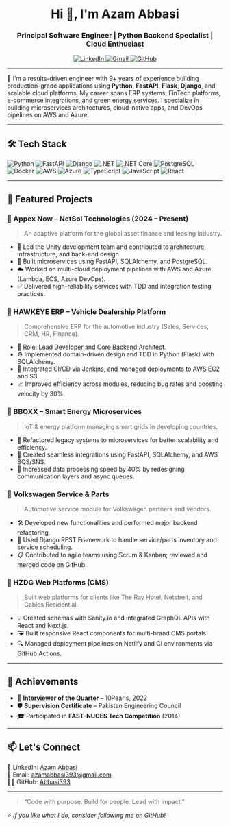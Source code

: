 <h1 align="center">Hi 👋, I'm Azam Abbasi</h1>
<h3 align="center">Principal Software Engineer | Python Backend Specialist | Cloud Enthusiast</h3>

<p align="center">
  <a href="https://www.linkedin.com/in/azamabbasi" target="_blank">
    <img src="https://img.shields.io/badge/LinkedIn-blue?logo=linkedin&logoColor=white" alt="LinkedIn" />
  </a>
  <a href="mailto:azamabbasi393@gmail.com">
    <img src="https://img.shields.io/badge/Gmail-D14836?logo=gmail&logoColor=white" alt="Gmail" />
  </a>
  <a href="https://github.com/Abbasi393" target="_blank">
    <img src="https://img.shields.io/badge/GitHub-100000?logo=github&logoColor=white" alt="GitHub" />
  </a>
</p>

---

🔧 I’m a results-driven engineer with 9+ years of experience building production-grade applications using **Python**, **FastAPI**, **Flask**, **Django**, and scalable cloud platforms. My career spans ERP systems, FinTech platforms, e-commerce integrations, and green energy services. I specialize in building microservices architectures, cloud-native apps, and DevOps pipelines on AWS and Azure.

---

## 🛠️ Tech Stack

![Python](https://img.shields.io/badge/Python-3670A0?logo=python&logoColor=white)
![FastAPI](https://img.shields.io/badge/FastAPI-009688?logo=fastapi&logoColor=white)
![Django](https://img.shields.io/badge/Django-092E20?logo=django&logoColor=white)
![.NET](https://img.shields.io/badge/.NET-512BD4?logo=dotnet&logoColor=white)
![.NET Core](https://img.shields.io/badge/.NET_Core-512BD4?logo=dotnet&logoColor=white)
![PostgreSQL](https://img.shields.io/badge/PostgreSQL-336791?logo=postgresql&logoColor=white)
![Docker](https://img.shields.io/badge/Docker-2496ED?logo=docker&logoColor=white)
![AWS](https://img.shields.io/badge/AWS-232F3E?logo=amazon-aws&logoColor=white)
![Azure](https://img.shields.io/badge/Microsoft_Azure-0078D4?logo=microsoft-azure&logoColor=white)
![TypeScript](https://img.shields.io/badge/TypeScript-007ACC?logo=typescript&logoColor=white)
![JavaScript](https://img.shields.io/badge/JavaScript-F7DF1E?logo=javascript&logoColor=black)
![React](https://img.shields.io/badge/React-20232A?logo=react&logoColor=61DAFB)

---

## 🚀 Featured Projects

### 🔹 Appex Now – NetSol Technologies (2024 – Present)
> An adaptive platform for the global asset finance and leasing industry.
- 🔧 Led the Unity development team and contributed to architecture, infrastructure, and back-end design.
- 🧠 Built microservices using FastAPI, SQLAlchemy, and PostgreSQL.
- ☁️ Worked on multi-cloud deployment pipelines with AWS and Azure (Lambda, ECS, Azure DevOps).
- ✅ Delivered high-reliability services with TDD and integration testing practices.

### 🔹 HAWKEYE ERP – Vehicle Dealership Platform
> Comprehensive ERP for the automotive industry (Sales, Services, CRM, HR, Finance).
- 📌 Role: Lead Developer and Core Backend Architect.
- ⚙️ Implemented domain-driven design and TDD in Python (Flask) with SQLAlchemy.
- 🧪 Integrated CI/CD via Jenkins, and managed deployments to AWS EC2 and S3.
- 📈 Improved efficiency across modules, reducing bug rates and boosting velocity by 30%.

### 🔹 BBOXX – Smart Energy Microservices
> IoT & energy platform managing smart grids in developing countries.
- 🚀 Refactored legacy systems to microservices for better scalability and efficiency.
- 🔄 Created seamless integrations using FastAPI, SQLAlchemy, and AWS SQS/SNS.
- 🧪 Increased data processing speed by 40% by redesigning communication layers and async queues.

### 🔹 Volkswagen Service & Parts
> Automotive service module for Volkswagen partners and vendors.
- 🛠️ Developed new functionalities and performed major backend refactoring.
- 🔁 Used Django REST Framework to handle service/parts inventory and service scheduling.
- 📋 Contributed to agile teams using Scrum & Kanban; reviewed and merged code on GitHub.

### 🔹 HZDG Web Platforms (CMS)
> Built web platforms for clients like The Ray Hotel, Netstreit, and Gables Residential.
- 💡 Created schemas with Sanity.io and integrated GraphQL APIs with React and Next.js.
- 🖼️ Built responsive React components for multi-brand CMS portals.
- 🔍 Managed deployment pipelines on Netlify and CI environments via GitHub Actions.

---

## 📘 Achievements

- 🥇 **Interviewer of the Quarter** – 10Pearls, 2022
- 🛡️ **Supervision Certificate** – Pakistan Engineering Council
- 🎓 Participated in **FAST-NUCES Tech Competition** (2014)

---

## 📫 Let's Connect

💼 LinkedIn: [Azam Abbasi](https://www.linkedin.com/in/azamabbasi)  
📧 Email: azamabbasi393@gmail.com  
🧑‍💻 GitHub: [Abbasi393](https://github.com/Abbasi393)

---

> “Code with purpose. Build for people. Lead with impact.”

⭐️ _If you like what I do, consider following me on GitHub!_
